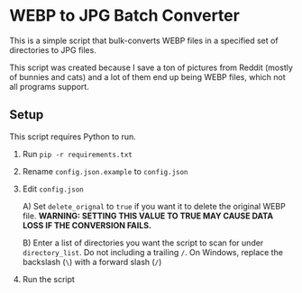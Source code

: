 # WEBP to JPG Batch Converter
This is a simple script that bulk-converts WEBP files in a specified set of directories to JPG files. 

This script was created because I save a ton of pictures from Reddit (mostly of bunnies and cats) and a lot of them end up being WEBP files, which not all programs support.

## Setup
This script requires Python to run.
1) Run `pip -r requirements.txt`
2) Rename `config.json.example` to `config.json`
3) Edit `config.json`

    A) Set `delete_orignal` to `true` if you want it to delete the original WEBP file. **WARNING: SETTING THIS VALUE TO TRUE MAY CAUSE DATA LOSS IF THE CONVERSION FAILS.**

    B) Enter a list of directories you want the script to scan for under `directory_list`. Do not including a trailing `/`. On Windows, replace the backslash (`\`) with a forward slash (`/`)

4) Run the script
